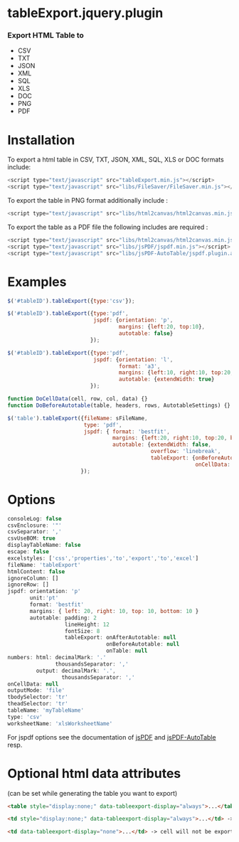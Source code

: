 tableExport.jquery.plugin
=========================

<h3>Export HTML Table to</h3>
<ul>
<li> CSV
<li> TXT
<li> JSON
<li> XML
<li> SQL
<li> XLS
<li> DOC
<li> PNG
<li> PDF
</ul>

Installation
============
To export a html table in CSV, TXT, JSON, XML, SQL, XLS or DOC formats include:

```javascript
<script type="text/javascript" src="tableExport.min.js"></script>
<script type="text/javascript" src="libs/FileSaver/FileSaver.min.js"></script>
```

To export the table in PNG format additionally include :

```javascript
<script type="text/javascript" src="libs/html2canvas/html2canvas.min.js"></script>
```

To export the table as a PDF file the following includes are required :

```javascript
<script type="text/javascript" src="libs/html2canvas/html2canvas.min.js"></script>
<script type="text/javascript" src="libs/jsPDF/jspdf.min.js"></script>
<script type="text/javascript" src="libs/jsPDF-AutoTable/jspdf.plugin.autotable.js"></script>
```

Examples
========

```javascript
$('#tableID').tableExport({type:'csv'});
```

```javascript
$('#tableID').tableExport({type:'pdf',
                           jspdf: {orientation: 'p',
                                   margins: {left:20, top:10},
                                   autotable: false}
                          });
```

```javascript
$('#tableID').tableExport({type:'pdf',
                           jspdf: {orientation: 'l',
                                   format: 'a3',
                                   margins: {left:10, right:10, top:20, bottom:20},
                                   autotable: {extendWidth: true}
                          });
```

```javascript
function DoCellData(cell, row, col, data) {}
function DoBeforeAutotable(table, headers, rows, AutotableSettings) {}

$('table').tableExport({fileName: sFileName,
                        type: 'pdf',
                        jspdf: { format: 'bestfit',
                                 margins: {left:20, right:10, top:20, bottom:20},
                                 autotable: {extendWidth: false,
                                             overflow: 'linebreak',
                                             tableExport: {onBeforeAutotable: DoBeforeAutotable,
                                                           onCellData: DoCellData}}}
                       });
```

Options
=======

```javascript
consoleLog: false
csvEnclosure: '"'
csvSeparator: ','
csvUseBOM: true
displayTableName: false
escape: false
excelstyles: ['css','properties','to','export','to','excel']
fileName: 'tableExport'
htmlContent: false
ignoreColumn: []
ignoreRow: []
jspdf: orientation: 'p'
       unit:'pt'
       format: 'bestfit'
       margins: { left: 20, right: 10, top: 10, bottom: 10 }
       autotable: padding: 2
                  lineHeight: 12
                  fontSize: 8
                  tableExport: onAfterAutotable: null
                               onBeforeAutotable: null
                               onTable: null
numbers: html: decimalMark: '.'
               thousandsSeparator: ','
         output: decimalMark: '.',
                 thousandsSeparator: ','
onCellData: null
outputMode: 'file'
tbodySelector: 'tr'
theadSelector: 'tr'
tableName: 'myTableName'
type: 'csv'
worksheetName: 'xlsWorksheetName'
```

For jspdf options see the documentation of [jsPDF](https://github.com/MrRio/jsPDF) and [jsPDF-AutoTable](https://github.com/someatoms/jsPDF-AutoTable) resp.

Optional html data attributes
=============================
(can be set while generating the table you want to export)

```html
<table style="display:none;" data-tableexport-display="always">...</table> -> hidden table will be exported

<td style="display:none;" data-tableexport-display="always">...</td> -> hidden cell will be exported

<td data-tableexport-display="none">...</td> -> cell will not be exported
```
